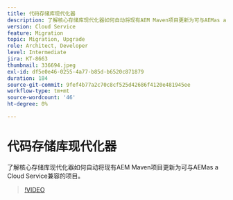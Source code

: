 ```yaml
---
title: 代码存储库现代化器
description: 了解核心存储库现代化器如何自动将现有AEM Maven项目更新为可与AEMas a Cloud Service兼容的项目。
version: Cloud Service
feature: Migration
topic: Migration, Upgrade
role: Architect, Developer
level: Intermediate
jira: KT-8663
thumbnail: 336694.jpeg
exl-id: df5e0e46-0255-4a77-b85d-b6520c871879
duration: 184
source-git-commit: 9fef4b77a2c70c8cf525d42686f4120e481945ee
workflow-type: tm+mt
source-wordcount: '46'
ht-degree: 0%

---
```


# 代码存储库现代化器

了解核心存储库现代化器如何自动将现有AEM Maven项目更新为可与AEMas a Cloud Service兼容的项目。

>[!VIDEO](https://video.tv.adobe.com/v/336694?quality=12&learn=on)
